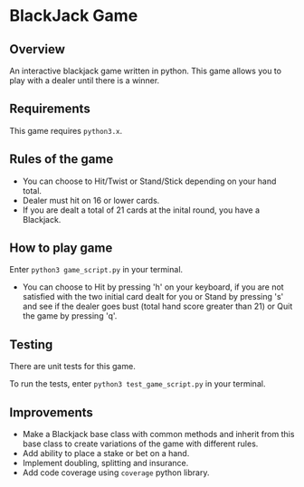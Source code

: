 # BlackJack Game

## Overview
An interactive blackjack game written in python. This game allows you to play with a dealer until there is a winner.

## Requirements
This game requires `python3.x`.

## Rules of the game
* You can choose to Hit/Twist or Stand/Stick depending on your hand total.
* Dealer must hit on 16 or lower cards.
* If you are dealt a  total of 21 cards at the inital round, you have a Blackjack.

## How to play game
Enter `python3 game_script.py` in your terminal.

* You can choose to Hit by pressing 'h' on your keyboard, if you are not
satisfied with the two initial card dealt for you or Stand by pressing 's' and
see if the dealer goes bust (total hand score greater than 21) or Quit the game by pressing 'q'.

## Testing
There are unit tests for this game.

To run the tests, enter `python3 test_game_script.py` in your terminal.

## Improvements
* Make a Blackjack base class with common methods and inherit from this base class to create variations of the game with different rules.
* Add ability to place a stake or bet on a hand.
* Implement doubling, splitting and insurance.
* Add code coverage using `coverage` python library.